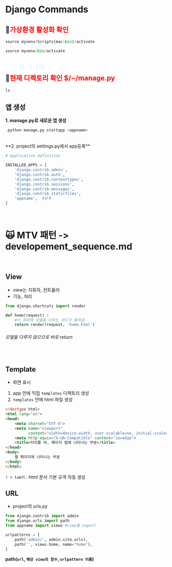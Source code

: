 # Django Commands

## 🤔<span style="color:red">가상환경 활성화 확인</span> 
```python
source myvenv/Scripts(mac:bin)/activate
```
```python
source myvenv/bin/activate
```
<br>

## 🤔<span style="color:red">현재 디렉토리 확인 $/~/manage.py</span>  
`ls`
<br>

 ## 앱 생성  
**1. manage.py로 새로운 앱 생성**
```python
 python manage.py startapp <appname>
```                                 
<br>
**2. project의 settings.py에서 app등록**

```python
# Application definition

INSTALLED_APPS = [
    'django.contrib.admin',
    'django.contrib.auth',
    'django.contrib.contenttypes',
    'django.contrib.sessions',
    'django.contrib.messages',
    'django.contrib.staticfiles',  
    'appname',  #등록
]
```
<br>

# 🙀 MTV 패턴 -> developement_sequence.md
<br>

## View
- view는 지휘자, 컨트롤러
- 기능, 처리 
```python
from django.shortcuts import render

def home(request) :
    #이 자리에 모델을 다루는 코드가 들어감.
    return render(request, 'home.html')
```
###### 모델을 다루지 않으므로 바로 return
<br>

## Template

- 화면 표시
1. app 안에 직접 `templates` 디렉토리 생성
2. `templates` 안에 html 파일 생성
```html
<!doctype html>
<html lang="en">
<head>
    <meta charset="UTF-8">
    <meta name="viewport"
          content="width=device-width, user-scalable=no, initial-scale=1.0, maximum-scale=1.0, minimum-scale=1.0">
    <meta http-equiv="X-UA-Compatible" content="ie=edge">
    <title>타이틀 바, 페이지 탭에 나타나는 부분</title>
</head>
<body>
    웹 페이지에 나타나는 부분
</body>
</html>
```
`! + tab키` : html 문서 기본 규격 자동 생성
<br>

## URL
- project의 urls.py
```python
from django.contrib import admin
from django.urls import path
from appname import views #view를 import

urlpatterns = [
    path('admin/', admin.site.urls),
    path('', views.home, name="home"),
]
```
**path(`url`, `해당 view의 함수`, `urlpattern 이름`)**
